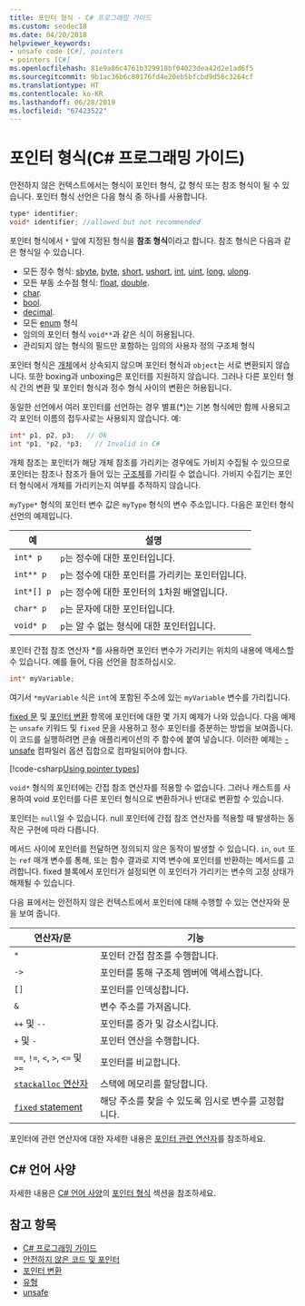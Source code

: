 ```yaml
---
title: 포인터 형식 - C# 프로그래밍 가이드
ms.custom: seodec18
ms.date: 04/20/2018
helpviewer_keywords:
- unsafe code [C#], pointers
- pointers [C#]
ms.openlocfilehash: 81e9a86c4761b329918bf04023dea42d2e1ad6f5
ms.sourcegitcommit: 9b1ac36b6c80176fd4e20eb5bfcbd9d56c3264cf
ms.translationtype: HT
ms.contentlocale: ko-KR
ms.lasthandoff: 06/28/2019
ms.locfileid: "67423522"
---
```

# <a name="pointer-types-c-programming-guide"></a>포인터 형식(C# 프로그래밍 가이드)

안전하지 않은 컨텍스트에서는 형식이 포인터 형식, 값 형식 또는 참조 형식이 될 수 있습니다. 포인터 형식 선언은 다음 형식 중 하나를 사용합니다.

``` csharp
type* identifier;
void* identifier; //allowed but not recommended
```

포인터 형식에서 `*` 앞에 지정된 형식을 **참조 형식**이라고 합니다. 참조 형식은 다음과 같은 형식일 수 있습니다.

- 모든 정수 형식: [sbyte](../../language-reference/builtin-types/integral-numeric-types.md), [byte](../../language-reference/builtin-types/integral-numeric-types.md), [short](../../language-reference/builtin-types/integral-numeric-types.md), [ushort](../../language-reference/builtin-types/integral-numeric-types.md), [int](../../language-reference/builtin-types/integral-numeric-types.md), [uint](../../language-reference/builtin-types/integral-numeric-types.md), [long](../../language-reference/builtin-types/integral-numeric-types.md), [ulong](../../language-reference/builtin-types/integral-numeric-types.md).
- 모든 부동 소수점 형식: [float](../../language-reference/keywords/float.md), [double](../../language-reference/keywords/double.md).
- [char](../../language-reference/keywords/char.md).
- [bool](../../language-reference/keywords/bool.md).
- [decimal](../../language-reference/keywords/decimal.md).
- 모든 [enum](../../language-reference/keywords/enum.md) 형식
- 임의의 포인터 형식 `void**`과 같은 식이 허용됩니다.
- 관리되지 않는 형식의 필드만 포함하는 임의의 사용자 정의 구조체 형식

포인터 형식은 [개체](../../language-reference/keywords/object.md)에서 상속되지 않으며 포인터 형식과 `object`는 서로 변환되지 않습니다. 또한 boxing과 unboxing은 포인터를 지원하지 않습니다. 그러나 다른 포인터 형식 간의 변환 및 포인터 형식과 정수 형식 사이의 변환은 허용됩니다.

동일한 선언에서 여러 포인터를 선언하는 경우 별표(*)는 기본 형식에만 함께 사용되고 각 포인터 이름의 접두사로는 사용되지 않습니다. 예:

```csharp
int* p1, p2, p3;   // Ok
int *p1, *p2, *p3;   // Invalid in C#
```

개체 참조는 포인터가 해당 개체 참조를 가리키는 경우에도 가비지 수집될 수 있으므로 포인터는 참조나 참조가 들어 있는 [구조체](../../language-reference/keywords/struct.md)를 가리킬 수 없습니다. 가비지 수집기는 포인터 형식에서 개체를 가리키는지 여부를 추적하지 않습니다.

`myType*` 형식의 포인터 변수 값은 `myType` 형식의 변수 주소입니다. 다음은 포인터 형식 선언의 예제입니다.

|예|설명|
|-------------|-----------------|
|`int* p`|`p`는 정수에 대한 포인터입니다.|
|`int** p`|`p`는 정수에 대한 포인터를 가리키는 포인터입니다.|
|`int*[] p`|`p`는 정수에 대한 포인터의 1차원 배열입니다.|
|`char* p`|`p`는 문자에 대한 포인터입니다.|
|`void* p`|`p`는 알 수 없는 형식에 대한 포인터입니다.|

포인터 간접 참조 연산자 *를 사용하면 포인터 변수가 가리키는 위치의 내용에 액세스할 수 있습니다. 예를 들어, 다음 선언을 참조하십시오.

```csharp
int* myVariable;
```

여기서 `*myVariable` 식은 `int`에 포함된 주소에 있는 `myVariable` 변수를 가리킵니다.

[fixed 문](../../language-reference/keywords/fixed-statement.md) 및 [포인터 변환](../../programming-guide/unsafe-code-pointers/pointer-conversions.md) 항목에 포인터에 대한 몇 가지 예제가 나와 있습니다. 다음 예제는 `unsafe` 키워드 및 `fixed` 문을 사용하고 정수 포인터를 증분하는 방법을 보여줍니다.  이 코드를 실행하려면 콘솔 애플리케이션의 주 함수에 붙여 넣습니다. 이러한 예제는 [-unsafe](../../language-reference/compiler-options/unsafe-compiler-option.md) 컴파일러 옵션 집합으로 컴파일되어야 합니다.

[!code-csharp[Using pointer types](../../../../samples/snippets/csharp/keywords/FixedKeywordExamples.cs#5)]

`void*` 형식의 포인터에는 간접 참조 연산자를 적용할 수 없습니다. 그러나 캐스트를 사용하여 void 포인터를 다른 포인터 형식으로 변환하거나 반대로 변환할 수 있습니다.

포인터는 `null`일 수 있습니다. null 포인터에 간접 참조 연산자를 적용할 때 발생하는 동작은 구현에 따라 다릅니다.

메서드 사이에 포인터를 전달하면 정의되지 않은 동작이 발생할 수 있습니다. `in`, `out` 또는 `ref` 매개 변수를 통해, 또는 함수 결과로 지역 변수에 포인터를 반환하는 메서드를 고려합니다. fixed 블록에서 포인터가 설정되면 이 포인터가 가리키는 변수의 고정 상태가 해제될 수 있습니다.

다음 표에서는 안전하지 않은 컨텍스트에서 포인터에 대해 수행할 수 있는 연산자와 문을 보여 줍니다.

|연산자/문|기능|
|-------------------------|---------|
|`*`|포인터 간접 참조를 수행합니다.|
|`->`|포인터를 통해 구조체 멤버에 액세스합니다.|
|`[]`|포인터를 인덱싱합니다.|
|`&`|변수 주소를 가져옵니다.|
|`++` 및 `--`|포인터를 증가 및 감소시킵니다.|
|`+` 및 `-`|포인터 연산을 수행합니다.|
|`==`, `!=`, `<`, `>`, `<=` 및 `>=`|포인터를 비교합니다.|
|[`stackalloc` 연산자](../../language-reference/operators/stackalloc.md)|스택에 메모리를 할당합니다.|
|[`fixed` statement](../../language-reference/keywords/fixed-statement.md)|해당 주소를 찾을 수 있도록 임시로 변수를 고정합니다.|

포인터에 관련 연산자에 대한 자세한 내용은 [포인터 관련 연산자](../../language-reference/operators/pointer-related-operators.md)를 참조하세요.

## <a name="c-language-specification"></a>C# 언어 사양

자세한 내용은 [C# 언어 사양](~/_csharplang/spec/introduction.md)의 [포인터 형식](~/_csharplang/spec/unsafe-code.md#pointer-types) 섹션을 참조하세요.

## <a name="see-also"></a>참고 항목

- [C# 프로그래밍 가이드](../index.md)
- [안전하지 않은 코드 및 포인터](index.md)
- [포인터 변환](pointer-conversions.md)
- [유형](../../language-reference/keywords/types.md)
- [unsafe](../../language-reference/keywords/unsafe.md)

